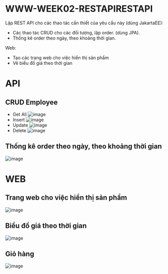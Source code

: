 
# WWW-WEEK02-RESTAPIRESTAPI

Lập REST API cho các thao tác cần thiết của yêu cầu này (dùng JakartaEE):
- Các thao tác CRUD cho các đối tượng, lập order. (dùng JPA).
- Thống kê order theo ngày, theo khoảng thời gian.

Web:
- Tạo các trang web cho việc hiển thị sản phẩm
- Vẽ biểu đồ giá theo thời gian

# API
## CRUD Employee

- Get All
![image](https://github.com/PhamBaBac/www_lap02_week_02_restapi/assets/99248518/82b2a645-641c-4497-8371-9268a0e732e6)
- Insert
![image](https://github.com/PhamBaBac/www_lap02_week_02_restapi/assets/99248518/5f59b554-9e60-4457-8c43-16a880d9b1cf)
- Update
![image](https://github.com/PhamBaBac/www_lap02_week_02_restapi/assets/99248518/beec2b6c-1a48-41c2-a2f2-fb018173c9b1)
- Delete
![image](https://github.com/PhamBaBac/www_lap02_week_02_restapi/assets/99248518/4b273c82-2a01-4afd-b716-7e10134fe18f)

## Thống kê order theo ngày, theo khoảng thời gian
![image](https://github.com/PhamBaBac/www_lap02_week_02_restapi/assets/99248518/d359ccde-8d12-449f-a301-30f2d5d193c1)

# WEB
## Trang web cho việc hiển thị sản phẩm
![image](https://github.com/PhamBaBac/www_lap02_week_02_restapi/assets/99248518/00c4a030-a2a8-4587-9372-5b7e78fec10d)

## Biểu đồ giá theo thời gian
![image](https://github.com/PhamBaBac/www_lap02_week_02_restapi/assets/99248518/9e130aa9-46d8-4041-aacf-2fac1fc9328c)

## Giỏ hàng
![image](https://github.com/PhamBaBac/www_lap02_week_02_restapi/assets/99248518/87819041-3966-4818-b1b2-8359860da641)






